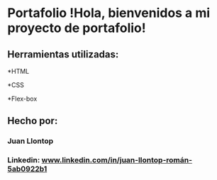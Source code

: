 # Portafolio !Hola, bienvenidos a mi proyecto de portafolio!
## Herramientas utilizadas:

*HTML

*CSS

*Flex-box

## Hecho por:

### Juan Llontop

### Linkedin: www.linkedin.com/in/juan-llontop-román-5ab0922b1

